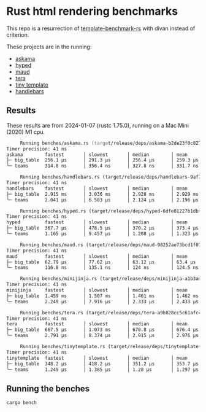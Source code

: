 # Rust html rendering benchmarks

This repo is a resurrection of [template-benchmark-rs](https://github.com/rosetta-rs/template-benchmark-rs) with divan instead of criterion.

These projects are in the running:

- [askama](https://github.com/djc/askama)
- [hyped](https://github.com/swlkr/hyped)
- [maud](https://github.com/lambda-fairy/maud)
- [tera](https://github.com/Keats/tera)
- [tiny template](https://github.com/bheisler/TinyTemplate)
- [handlebars](https://github.com/sunng87/handlebars-rust)

## Results

These results are from 2024-01-07 (rustc 1.75.0), running on a Mac Mini (2020) M1 cpu.

```zsh
     Running benches/askama.rs (target/release/deps/askama-b2de23f0c8275577)
Timer precision: 41 ns
askama        fastest       │ slowest       │ median        │ mean          │ samples │ iters
├─ big_table  256.1 µs      │ 291.3 µs      │ 256.4 µs      │ 259.3 µs      │ 100     │ 100
╰─ teams      314.8 ns      │ 356.4 ns      │ 327.8 ns      │ 331.7 ns      │ 100     │ 1600

     Running benches/handlebars.rs (target/release/deps/handlebars-9af7a2e0ba244318)
Timer precision: 41 ns
handlebars    fastest       │ slowest       │ median        │ mean          │ samples │ iters
├─ big_table  2.915 ms      │ 3.036 ms      │ 2.928 ms      │ 2.929 ms      │ 100     │ 100
╰─ teams      2.041 µs      │ 6.583 µs      │ 2.124 µs      │ 2.196 µs      │ 100     │ 100

     Running benches/hyped.rs (target/release/deps/hyped-6dfe81227b1dbfcb)
Timer precision: 41 ns
hyped         fastest       │ slowest       │ median        │ mean          │ samples │ iters
├─ big_table  367.7 µs      │ 478.5 µs      │ 370.2 µs      │ 373.4 µs      │ 100     │ 100
╰─ teams      1.165 µs      │ 9.457 µs      │ 1.208 µs      │ 1.323 µs      │ 100     │ 100

     Running benches/maud.rs (target/release/deps/maud-98252ae73bcd1f07)
Timer precision: 41 ns
maud          fastest       │ slowest       │ median        │ mean          │ samples │ iters
├─ big_table  62.79 µs      │ 77.62 µs      │ 63.12 µs      │ 63.4 µs       │ 100     │ 100
╰─ teams      116.8 ns      │ 135.1 ns      │ 124 ns        │ 124.5 ns      │ 100     │ 6400

     Running benches/minijinja.rs (target/release/deps/minijinja-a1b3ad120ae16ecc)
Timer precision: 41 ns
minijinja     fastest       │ slowest       │ median        │ mean          │ samples │ iters
├─ big_table  1.459 ms      │ 1.507 ms      │ 1.461 ms      │ 1.462 ms      │ 100     │ 100
╰─ teams      2.249 µs      │ 7.916 µs      │ 2.333 µs      │ 2.433 µs      │ 100     │ 100

     Running benches/tera.rs (target/release/deps/tera-a9b828cc5c61afc4)
Timer precision: 41 ns
tera          fastest       │ slowest       │ median        │ mean          │ samples │ iters
├─ big_table  667.5 µs      │ 1.073 ms      │ 670.8 µs      │ 676.4 µs      │ 100     │ 100
╰─ teams      2.791 µs      │ 8.374 µs      │ 2.915 µs      │ 2.976 µs      │ 100     │ 100

     Running benches/tinytemplate.rs (target/release/deps/tinytemplate-07c2163033e33ce5)
Timer precision: 41 ns
tinytemplate  fastest       │ slowest       │ median        │ mean          │ samples │ iters
├─ big_table  348.2 µs      │ 418.2 µs      │ 351.2 µs      │ 353.7 µs      │ 100     │ 100
╰─ teams      1.249 µs      │ 1.385 µs      │ 1.28 µs       │ 1.297 µs      │ 100     │ 400
```

## Running the benches

```sh
cargo bench
```

